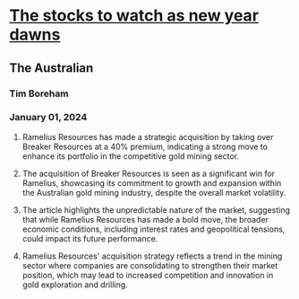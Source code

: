 # [The stocks to watch as new year dawns](https://advance.lexis.com/api/document?collection=news&id=urn:contentItem:6B0S-MM61-F0JP-W38G-00000-00&context=1519360)
## The Australian
### Tim Boreham
### January 01, 2024

1. Ramelius Resources has made a strategic acquisition by taking over Breaker Resources at a 40% premium, indicating a strong move to enhance its portfolio in the competitive gold mining sector.

2. The acquisition of Breaker Resources is seen as a significant win for Ramelius, showcasing its commitment to growth and expansion within the Australian gold mining industry, despite the overall market volatility.

3. The article highlights the unpredictable nature of the market, suggesting that while Ramelius Resources has made a bold move, the broader economic conditions, including interest rates and geopolitical tensions, could impact its future performance.

4. Ramelius Resources' acquisition strategy reflects a trend in the mining sector where companies are consolidating to strengthen their market position, which may lead to increased competition and innovation in gold exploration and drilling.